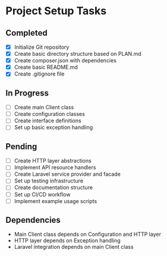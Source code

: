 # Project Setup Tasks

## Completed
- [x] Initialize Git repository
- [x] Create basic directory structure based on PLAN.md
- [x] Create composer.json with dependencies
- [x] Create basic README.md
- [x] Create .gitignore file

## In Progress
- [ ] Create main Client class
- [ ] Create configuration classes
- [ ] Create interface definitions
- [ ] Set up basic exception handling

## Pending
- [ ] Create HTTP layer abstractions
- [ ] Implement API resource handlers
- [ ] Create Laravel service provider and facade
- [ ] Set up testing infrastructure
- [ ] Create documentation structure
- [ ] Set up CI/CD workflow
- [ ] Implement example usage scripts

## Dependencies
- Main Client class depends on Configuration and HTTP layer
- HTTP layer depends on Exception handling
- Laravel integration depends on main Client class 